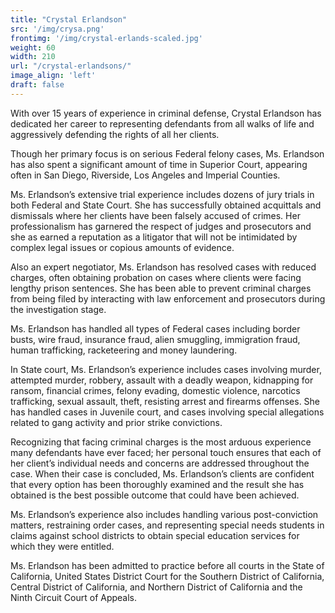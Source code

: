 ```yaml
---
title: "Crystal Erlandson"
src: '/img/crysa.png'
frontimg: '/img/crystal-erlands-scaled.jpg'
weight: 60
width: 210
url: "/crystal-erlandsons/"
image_align: 'left'
draft: false
---
```


With over 15 years of experience in criminal defense, Crystal Erlandson has dedicated her career to representing defendants from all walks of life and aggressively defending the rights of all her clients.

Though her primary focus is on serious Federal felony cases, Ms. Erlandson has also spent a significant amount of time in Superior Court, appearing often in San Diego, Riverside, Los Angeles and Imperial Counties.

Ms. Erlandson’s extensive trial experience includes dozens of jury trials in both Federal and State Court. She has successfully obtained acquittals and dismissals where her clients have been falsely accused of crimes. Her professionalism has garnered the respect of judges and prosecutors and she as earned a reputation as a litigator that will not be intimidated by complex legal issues or copious amounts of evidence.

Also an expert negotiator, Ms. Erlandson has resolved cases with reduced charges, often obtaining probation on cases where clients were facing lengthy prison sentences. She has been able to prevent criminal charges from being filed by interacting with law enforcement and prosecutors during the investigation stage.

Ms. Erlandson has handled all types of Federal cases including border busts, wire fraud, insurance fraud, alien smuggling, immigration fraud, human trafficking, racketeering and money laundering.

In State court, Ms. Erlandson’s experience includes cases involving murder, attempted murder, robbery, assault with a deadly weapon, kidnapping for ransom, financial crimes, felony evading, domestic violence, narcotics trafficking, sexual assault, theft, resisting arrest and firearms offenses. She has handled cases in Juvenile court, and cases involving special allegations related to gang activity and prior strike convictions.

Recognizing that facing criminal charges is the most arduous experience many defendants have ever faced; her personal touch ensures that each of her client’s individual needs and concerns are addressed throughout the case. When their case is concluded, Ms. Erlandson’s clients are confident that every option has been thoroughly examined and the result she has obtained is the best possible outcome that could have been achieved.

Ms. Erlandson’s experience also includes handling various post-conviction matters, restraining order cases, and representing special needs students in claims against school districts to obtain special education services for which they were entitled.

Ms. Erlandson has been admitted to practice before all courts in the State of California, United States District Court for the Southern District of California, Central District of California, and Northern District of California and the Ninth Circuit Court of Appeals.